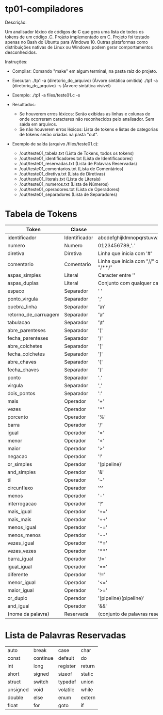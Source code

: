 # tp01-compiladores

Descrição:

Um analisador léxico de códigos de C que gera uma lista de todos os tokens de um código .C. Projeto implementado em C.
Projeto foi testado apenas no Bash do Ubuntu para Windows 10. Outras plataformas como distribuições nativas de Linux ou Windows podem gerar comportamentos desconhecidos.

Instruções:

- Compilar: Comando "make" em algum terminal, na pasta raiz do projeto.
  
- Executar: ./tp1 -a (diretorio_do_arquivo)		(Árvore sintática omitida)
			./tp1 -a (diretorio_do_arquivo) -s  (Árvore sintática visível)
- Exemplo: ./tp1 -a files/teste01.c -s
  
- Resultados:
    - Se houverem erros léxicos: Serão exibidas as linhas e colunas de onde ocorreram caracteres não reconhecidos pelo analisador. Sem saída em arquivos.
    - Se não houverem erros léxicos: Lista de tokens e listas de categorias de tokens serão criadas na pasta "out".
    
- Exemplo de saída (arquivo /files/teste01.c):
  - /out/teste01_tabela.txt (Lista de Tokens, todos os tokens)
  - /out/teste01_identificadores.txt (Lista de Identificadores)
  - /out/teste01_reservadas.txt (Lista de Palavras Reservadas)
  - /out/teste01_comentarios.txt (Lista de Comentários)
  - /out/teste01_diretiva.txt (Lista de Diretivas)
  - /out/teste01_literais.txt (Lista de Literais)
  - /out/teste01_numeros.txt (Lista de Números)
  - /out/teste01_operadores.txt (Lista de Operadores)
  - /out/teste01_separadores (Lista de Separadores)
 
 # Tabela de Tokens
 
| Token                | Classe        | Conjunto                                                                 |
|----------------------|---------------|--------------------------------------------------------------------------|
| identificador        | Identificador | abcdefghijklmnopqrstuvwxyzABCDEFGHIJKLMNOPQRSTUVWXYZ                     |
| numero               | Numero        | 0123456789,'.'                                                           |
| diretiva             | Diretiva      | Linha que inicia com '#'                                                 |
| comentario           | Comentario    | Linha que inicia com "//" ou conjunto com qualquer caracter entre "/**/" |
| aspas_simples        | Literal       | Caracter entre ''                                                        |
| aspas_duplas         | Literal       | Conjunto com qualquer caracter entre ""                                  |
| espaco               | Separador     | ' '                                                                      |
| ponto_virgula        | Separador     | ';'                                                                      |
| quebra_linha         | Separador     | '\n'                                                                     |
| retorno_de_carruagem | Separador     | '\r'                                                                     |
| tabulacao            | Separador     | '\t'                                                                     |
| abre_parenteses      | Separador     | '('                                                                      |
| fecha_parenteses     | Separador     | ')'                                                                      |
| abre_colchetes       | Separador     | '['                                                                      |
| fecha_colchetes      | Separador     | ']'                                                                      |
| abre_chaves          | Separador     | '{'                                                                      |
| fecha_chaves         | Separador     | '}'                                                                      |
| ponto                | Separador     | '.'                                                                      |
| virgula              | Separador     | ','                                                                      |
| dois_pontos          | Separador     | ':'                                                                      |
| mais	               | Operador      | '+'                                                                      |
| vezes	               | Operador      | '*'                                                                      |
| porcento             | Operador      | '%'                                                                      |
| barra	               | Operador      | '/'                                                                      |
| igual	               | Operador      | '='                                                                      |
| menor	               | Operador      | '<'                                                                      |
| maior	               | Operador      | '>'                                                                      |
| negacao              | Operador      | '!'                                                                      |
| or_simples           | Operador      | '(pipeline)'															  |
| and_simples          | Operador      | '&'                                                                      |
| til	               | Operador      | '~'                                                                      |
| circunflexo          | Operador      | '^'                                                                      |
| menos	               | Operador      | '-'                                                                      |
| interrogacao         | Operador      | '?'													         		  |
| mais_igual	       | Operador      | '+='													         		  |
| mais_mais		       | Operador      | '++'													         		  |
| menos_igual          | Operador      | '-='													         		  |
| menos_menos          | Operador      | '--'													         		  |
| vezes_igual          | Operador      | '*='													         		  |
| vezes_vezes	       | Operador      | '**'													         		  |
| barra_igual          | Operador      | '/='													         		  |
| igual_igual          | Operador      | '=='													         		  |
| diferente	           | Operador      | '!='													         		  |
| menor_igual	       | Operador      | '<='													         		  |
| maior_igual          | Operador      | '>='													         		  |
| or_duplo             | Operador      | '(pipeline)(pipeline)'									         		  |
| and_igual            | Operador      | '&&'													         		  |
| (nome da palavra)    | Reservada     | (conjunto de palavras reservadas)                                        |

# Lista de Palavras Reservadas

|          |          |          |        |
|----------|----------|----------|--------|
| auto     | break    | case     | char   |
| const    | continue | default  | do     |
| int      | long     | register | return |
| short    | signed   | sizeof   | static |
| struct   | switch   | typedef  | union  |
| unsigned | void     | volatile | while  |
| double   | else     | enum     | extern |
| float    | for      | goto     | if     |
